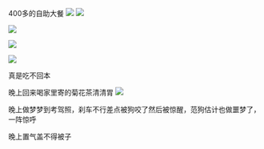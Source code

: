 400多的自助大餐
![](../../img/6904315-1ffdf1e11d041509.jpg)
![](../../img/6904315-3ca3c34b4c09db90.jpg)

![](../../img/6904315-1be2309e9cb32a91.jpg)

![](../../img/6904315-0e485b9123139d30.jpg)

![](../../img/6904315-7ee2e4f7ede1a50b.jpg)


真是吃不回本


晚上回来喝家里寄的菊花茶清清胃
![](../../img/6904315-d200c3af6d31d012.jpg)

晚上做梦梦到考驾照，刹车不行差点被狗咬了然后被惊醒，范狗估计也做噩梦了，一阵惊呼

晚上置气盖不得被子
